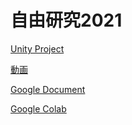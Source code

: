 # 自由研究2021
[Unity Project](ml-agents/Project)

[動画](Movies.md)

[Google Document](https://docs.google.com/document/d/1foN7ebwxkAJCYK8dvQsovrjAcATGQR-m7iK17SxDwik/edit?usp=sharing)

[Google Colab](https://colab.research.google.com/drive/1BV-NqxhN6CD7BcmE3mY0QqYGQuepyKDs?usp=sharing)